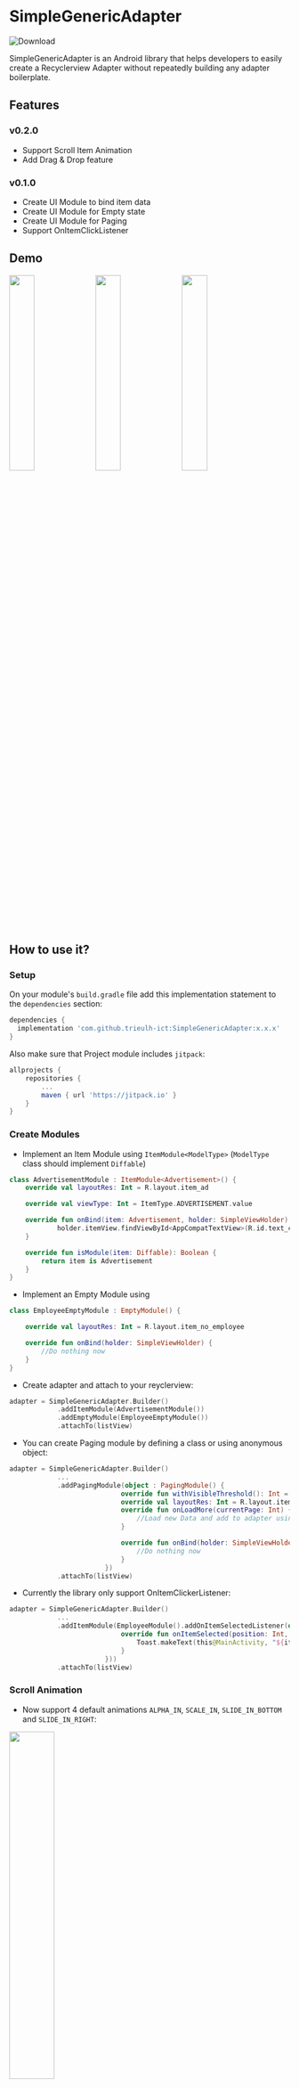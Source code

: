 # SimpleGenericAdapter

![Download](https://jitpack.io/v/trieulh-ict/SimpleGenericAdapter.svg)

SimpleGenericAdapter is an Android library that helps developers to easily create a Recyclerview Adapter without repeatedly building any adapter boilerplate.

## Features

### v0.2.0
- Support Scroll Item Animation
- Add Drag & Drop feature

### v0.1.0
- Create UI Module to bind item data
- Create UI Module for Empty state
- Create UI Module for Paging
- Support OnItemClickListener

## Demo

<img src="images/Empty.png" width="30%"> <img src="images/Items.png" width="30%"> <img src="images/Paging.png" width="30%">


## How to use it?

### Setup

On your module's `build.gradle` file add this implementation statement to the `dependencies` section:

```groovy
dependencies {
  implementation 'com.github.trieulh-ict:SimpleGenericAdapter:x.x.x'
}
```

Also make sure that Project module includes `jitpack`:

```groovy
allprojects {
    repositories {
        ...
        maven { url 'https://jitpack.io' }
    }
}
```

### Create Modules

- Implement an Item Module using `ItemModule<ModelType>` (`ModelType` class should implement `Diffable`)

```kotlin
class AdvertisementModule : ItemModule<Advertisement>() {
    override val layoutRes: Int = R.layout.item_ad

    override val viewType: Int = ItemType.ADVERTISEMENT.value

    override fun onBind(item: Advertisement, holder: SimpleViewHolder) {
            holder.itemView.findViewById<AppCompatTextView>(R.id.text_content).text = item.content
    }

    override fun isModule(item: Diffable): Boolean {
        return item is Advertisement
    }
}
```

- Implement an Empty Module using

```kotlin
class EmployeeEmptyModule : EmptyModule() {

    override val layoutRes: Int = R.layout.item_no_employee

    override fun onBind(holder: SimpleViewHolder) {
        //Do nothing now
    }
}
```

- Create adapter and attach to your reyclerview:

```kotlin
adapter = SimpleGenericAdapter.Builder()
            .addItemModule(AdvertisementModule())
            .addEmptyModule(EmployeeEmptyModule())
            .attachTo(listView)
```

- You can create Paging module by defining a class or using anonymous object:

```kotlin
adapter = SimpleGenericAdapter.Builder()
            ...
            .addPagingModule(object : PagingModule() {
                            override fun withVisibleThreshold(): Int = 3
                            override val layoutRes: Int = R.layout.item_loading_employee
                            override fun onLoadMore(currentPage: Int) {
                                //Load new Data and add to adapter using `adapter.setItems()`
                            }

                            override fun onBind(holder: SimpleViewHolder) {
                                //Do nothing now
                            }
                        })
            .attachTo(listView)
```

- Currently the library only support OnItemClickerListener:

```kotlin
adapter = SimpleGenericAdapter.Builder()
            ...
            .addItemModule(EmployeeModule().addOnItemSelectedListener(object : OnItemSelectedListener<Employee> {
                            override fun onItemSelected(position: Int, item: Employee) {
                                Toast.makeText(this@MainActivity, "${item.id}", Toast.LENGTH_SHORT).show()
                            }
                        }))
            .attachTo(listView)
```

### Scroll Animation

- Now support 4 default animations `ALPHA_IN`, `SCALE_IN`, `SLIDE_IN_BOTTOM` and `SLIDE_IN_RIGHT`:

<img src="images/itemAnim.gif" width="40%">


```kotlin
adapter = SimpleGenericAdapter.Builder()
            ...
            .addItemAnimation(SimpleAnimationType.SLIDE_IN_RIGHT)
            ...
            .attachTo(listView)
```

- Or you can create and add your own custom animation xml:

```kotlin
adapter = SimpleGenericAdapter.Builder()
            ...
            .addItemAnimation(R.anim.slide_right)
            ...
            .attachTo(listView)
```

### Drag and Drop Item

- Activate Drag and Drop by setting mode `FULL`, `PARTIAL`, `NONE`:

```kotlin
adapter = SimpleGenericAdapter.Builder()
            ...
            .setDragAndDropMode(SimpleDragAndDropMode.FULL)
            ...
            .attachTo(listView)
```

- `FULL` means you can long press the whole item to drag and drop:

<img src="images/full.gif" width="40%">

- `PARTIAL` means you can choose which view part of ViewHolder to handle Dragging

<img src="images/partial.gif" width="40%">

  -  To enable it, set mode to `PARTIAL`:
```kotlin
adapter = SimpleGenericAdapter.Builder()
            ...
            .setDragAndDropMode(SimpleDragAndDropMode.PARTIAL)
            ...
            .attachTo(listView)
```

  - In ItemModule, Set view part:

```kotlin
    override fun onBind(item: Employee, holder: SimpleViewHolder) {
        ...
        holder.setDragAndDropByView(view)
        ...
    }
```


## In the future
The library is still under development,so you can suggest more feature by committing issues to this repository.

## License
MIT License

Copyright (c) 2019 Tristan Le

Permission is hereby granted, free of charge, to any person obtaining a copy
of this software and associated documentation files (the "Software"), to deal
in the Software without restriction, including without limitation the rights
to use, copy, modify, merge, publish, distribute, sublicense, and/or sell
copies of the Software, and to permit persons to whom the Software is
furnished to do so, subject to the following conditions:

The above copyright notice and this permission notice shall be included in all
copies or substantial portions of the Software.

THE SOFTWARE IS PROVIDED "AS IS", WITHOUT WARRANTY OF ANY KIND, EXPRESS OR
IMPLIED, INCLUDING BUT NOT LIMITED TO THE WARRANTIES OF MERCHANTABILITY,
FITNESS FOR A PARTICULAR PURPOSE AND NONINFRINGEMENT. IN NO EVENT SHALL THE
AUTHORS OR COPYRIGHT HOLDERS BE LIABLE FOR ANY CLAIM, DAMAGES OR OTHER
LIABILITY, WHETHER IN AN ACTION OF CONTRACT, TORT OR OTHERWISE, ARISING FROM,
OUT OF OR IN CONNECTION WITH THE SOFTWARE OR THE USE OR OTHER DEALINGS IN THE
SOFTWARE.